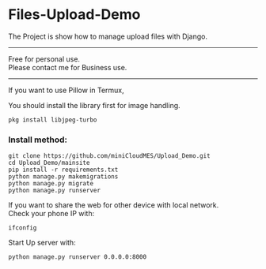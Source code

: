 # Files-Upload-Demo
The Project is show how to manage upload files with Django.  
***
Free for personal use.  
Please contact me for Business use.
***

If you want to use Pillow in Termux,

You should install the library first for image handling.
```commandline
pkg install libjpeg-turbo
```

### Install method:  
```
git clone https://github.com/miniCloudMES/Upload_Demo.git 
cd Upload_Demo/mainsite 
pip install -r requirements.txt  
python manage.py makemigrations
python manage.py migrate
python manage.py runserver
```
If you want to share the web for other device with local network.  
Check your phone IP with:
```commandline
ifconfig
```
Start Up server with:
```commandline
python manage.py runserver 0.0.0.0:8000
```